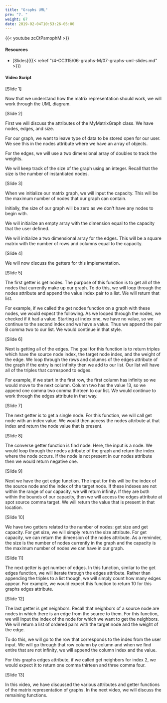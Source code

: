 ```yaml
---
title: "Graphs UML"
pre: "7. "
weight: 67
date: 2019-02-04T10:53:26-05:00
---
```


{{< youtube zcCtPamophM >}}

#### Resources
* [Slides]({{< relref "/4-CC315/06-graphs-M/07-graphs-uml-slides.md" >}})

#### Video Script

[Slide 1]

Now that we understand how the matrix representation should work, we will work through the UML diagram. 

[Slide 2]

First we will discuss the attributes of the MyMatrixGraph class. We have nodes, edges, and size. 

For our graph, we want to leave type of data to be stored open for our user. We see this in the nodes attribute where we have an array of objects. 

For the edges, we will use a two dimensional array of doubles to track the weights. 

We will keep track of the size of the graph using an integer. Recall that the size is the number of instantiated nodes. 


[Slide 3]

When we initialize our matrix graph, we will input the capacity. This will be the maximum number of nodes that our graph can contain. 

Initially, the size of our graph will be zero as we don't have any nodes to begin with. 

We will initialize an empty array with the dimension equal to the capacity that the user defined. 

We will initialize a two dimensional array for the edges. This will be a square matrix with the number of rows and columns equal to the capacity. 


[Slide 4]

We will now discuss the getters for this implementation. 

[Slide 5]

The first getter is get nodes. The purpose of this function is to get all of the nodes that currently make up our graph. To do this, we will loop through the nodes attribute and append the value index pair to a list. We will return that list. 

For example, if we called the get nodes function on a graph with these nodes, we would expect the following. As we looped through the nodes, we checked if it had a value. Starting at index one, we have no value, so we continue to the second index and we have a value. Thus we append the pair B comma two to our list. We would continue in that style. 

[Slide 6]

Next is getting all of the edges. The goal for this function is to return triples which have the source node index, the target node index, and the weight of the edge. We loop through the rows and columns of the edges attribute of the graph if the entry is not infinity then we add to our list. Our list will have all of the triples that correspond to edges. 

For example, if we start in the first row, the first column has infinity so we would move to the next column. Column two has the value 13, so we append one comma two comma thirteen to our list. We would continue to work through the edges attribute in that way.

[Slide 7]

The next getter is to get a single node. For this function, we will call get node with an index value. We would then access the nodes attribute at that index and return the node value that is present. 

[Slide 8]

The converse getter function is find node. Here, the input is a node. We would loop through the nodes attribute of the graph and return the index where the node occurs. If the node is not present in our nodes attribute then we would return negative one. 


[Slide 9]

Next we have the get edge function. The input for this will be the index of the source node and the index of the target node. If these indexes are not within the range of our capacity, we will return infinity. If they are both within the bounds of our capacity, then we will access the edges attribute at spot source comma target. We will return the value that is present in that location. 

[Slide 10]

We have two getters related to the number of nodes: get size and get capacity. For get size, we will simply return the size attribute. For get capacity, we can return the dimension of the nodes attribute. As a reminder, the size is the number of nodes currently in the graph and the capacity is the maximum number of nodes we can have in our graph. 

[Slide 11]

The next getter is get number of edges. In this function, similar to the get edges function, we will iterate through the edges attribute. Rather than appending the triples to a list though, we will simply count how many edges appear. For example, we would expect this function to return 10 for this graphs edges attribute. 

[Slide 12]

The last getter is get neighbors. Recall that neighbors of a source node are nodes in which there is an edge from the source to them. For this function, we will input the index of the node for which we want to get the neighbors. We will return a list of ordered pairs with the target node and the weight of the edge. 

To do this, we will go to the row that corresponds to the index from the user input. We will go through that row column by column and when we find entire that are not infinity, we will append the column index and the value. 

For this graphs edges attribute, if we called get neighbors for index 2, we would expect it to return one comma thirteen and three comma four. 


[Slide 13]

In this video, we have discussed the various attributes and getter functions of the matrix representation of graphs. In the next video, we will discuss the remaining functions. 